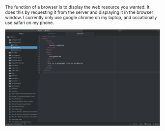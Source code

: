 The function of a browser is to display the web resource you wanted. It does this by requesting it from the server and displaying it in the browser window.
I currently only use google chrome on my laptop, and occationally use safari on my phone.

![Screenshot](./images/screenshot.png)

